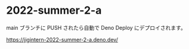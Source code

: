 # 2022-summer-2-a

main ブランチに PUSH されたら自動で Deno Deploy にデプロイされます。

https://jigintern-2022-summer-2-a.deno.dev/
